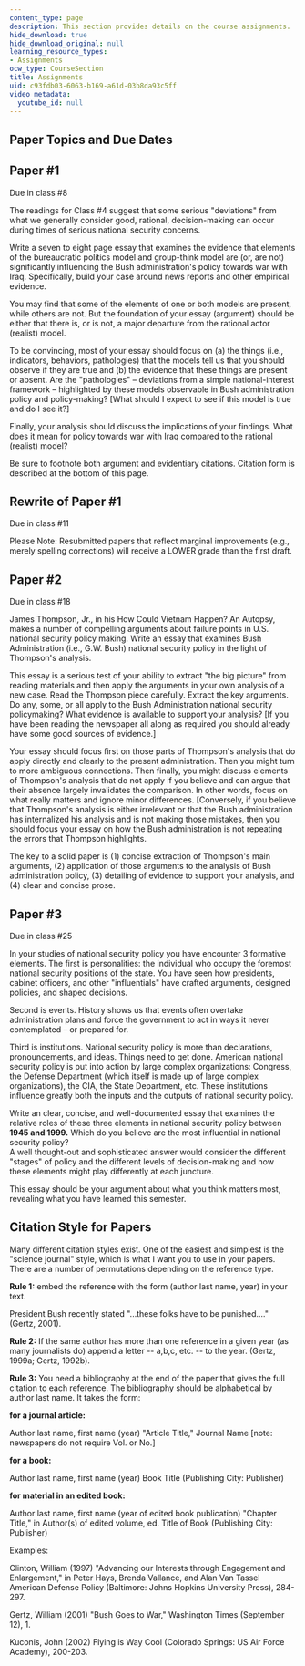 ```yaml
---
content_type: page
description: This section provides details on the course assignments.
hide_download: true
hide_download_original: null
learning_resource_types:
- Assignments
ocw_type: CourseSection
title: Assignments
uid: c93fdb03-6063-b169-a61d-03b8da93c5ff
video_metadata:
  youtube_id: null
---
```


Paper Topics and Due Dates
--------------------------

Paper #1
--------

Due in class #8

The readings for Class #4 suggest that some serious "deviations" from what we generally consider good, rational, decision-making can occur during times of serious national security concerns.

Write a seven to eight page essay that examines the evidence that elements of the bureaucratic politics model and group-think model are (or, are not) significantly influencing the Bush administration's policy towards war with Iraq. Specifically, build your case around news reports and other empirical evidence.

You may find that some of the elements of one or both models are present, while others are not. But the foundation of your essay (argument) should be either that there is, or is not, a major departure from the rational actor (realist) model.

To be convincing, most of your essay should focus on (a) the things (i.e., indicators, behaviors, pathologies) that the models tell us that you should observe if they are true and (b) the evidence that these things are present or absent. Are the "pathologies" – deviations from a simple national-interest framework – highlighted by these models observable in Bush administration policy and policy-making? \[What should I expect to see if this model is true and do I see it?\]

Finally, your analysis should discuss the implications of your findings. What does it mean for policy towards war with Iraq compared to the rational (realist) model?

Be sure to footnote both argument and evidentiary citations. Citation form is described at the bottom of this page.

Rewrite of Paper #1
-------------------

Due in class #11

Please Note: Resubmitted papers that reflect marginal improvements (e.g., merely spelling corrections) will receive a LOWER grade than the first draft.

Paper #2
--------

Due in class #18

James Thompson, Jr., in his How Could Vietnam Happen? An Autopsy, makes a number of compelling arguments about failure points in U.S. national security policy making. Write an essay that examines Bush Administration (i.e., G.W. Bush) national security policy in the light of Thompson's analysis.

This essay is a serious test of your ability to extract "the big picture" from reading materials and then apply the arguments in your own analysis of a new case. Read the Thompson piece carefully. Extract the key arguments. Do any, some, or all apply to the Bush Administration national security policymaking? What evidence is available to support your analysis? \[If you have been reading the newspaper all along as required you should already have some good sources of evidence.\]

Your essay should focus first on those parts of Thompson's analysis that do apply directly and clearly to the present administration. Then you might turn to more ambiguous connections. Then finally, you might discuss elements of Thompson's analysis that do not apply if you believe and can argue that their absence largely invalidates the comparison. In other words, focus on what really matters and ignore minor differences. \[Conversely, if you believe that Thompson's analysis is either irrelevant or that the Bush administration has internalized his analysis and is not making those mistakes, then you should focus your essay on how the Bush administration is not repeating the errors that Thompson highlights.

The key to a solid paper is (1) concise extraction of Thompson's main arguments, (2) application of those arguments to the analysis of Bush administration policy, (3) detailing of evidence to support your analysis, and (4) clear and concise prose.

Paper #3
--------

Due in class #25

In your studies of national security policy you have encounter 3 formative elements. The first is personalities: the individual who occupy the foremost national security positions of the state. You have seen how presidents, cabinet officers, and other "influentials" have crafted arguments, designed policies, and shaped decisions.

Second is events. History shows us that events often overtake administration plans and force the government to act in ways it never contemplated – or prepared for.

Third is institutions. National security policy is more than declarations, pronouncements, and ideas. Things need to get done. American national security policy is put into action by large complex organizations: Congress, the Defense Department (which itself is made up of large complex organizations), the CIA, the State Department, etc. These institutions influence greatly both the inputs and the outputs of national security policy.

Write an clear, concise, and well-documented essay that examines the relative roles of these three elements in national security policy between **1945 and 1999.** Which do you believe are the most influential in national security policy?  
A well thought-out and sophisticated answer would consider the different "stages" of policy and the different levels of decision-making and how these elements might play differently at each juncture.

This essay should be your argument about what you think matters most, revealing what you have learned this semester.

Citation Style for Papers
-------------------------

Many different citation styles exist. One of the easiest and simplest is the "science journal" style, which is what I want you to use in your papers. There are a number of permutations depending on the reference type.

**Rule 1:** embed the reference with the form (author last name, year) in your text.

President Bush recently stated "...these folks have to be punished...." (Gertz, 2001).

**Rule 2:** If the same author has more than one reference in a given year (as many journalists do) append a letter -- a,b,c, etc. -- to the year. (Gertz, 1999a; Gertz, 1992b).

**Rule 3:** You need a bibliography at the end of the paper that gives the full citation to each reference. The bibliography should be alphabetical by author last name. It takes the form:

**for a journal article:**

Author last name, first name (year) "Article Title," Journal Name \[note: newspapers do not require Vol. or No.\]

**for a book:**

Author last name, first name (year) Book Title (Publishing City: Publisher)

**for material in an edited book:**

Author last name, first name (year of edited book publication) "Chapter Title," in Author(s) of edited volume, ed. Title of Book (Publishing City: Publisher)

Examples:

Clinton, William (1997) "Advancing our Interests through Engagement and Enlargement," in Peter Hays, Brenda Vallance, and Alan Van Tassel American Defense Policy (Baltimore: Johns Hopkins University Press), 284-297.

Gertz, William (2001) "Bush Goes to War," Washington Times (September 12), 1.

Kuconis, John (2002) Flying is Way Cool (Colorado Springs: US Air Force Academy), 200-203.
